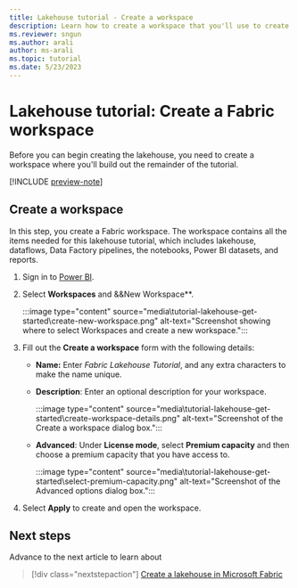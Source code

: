 ```yaml
---
title: Lakehouse tutorial - Create a workspace
description: Learn how to create a workspace that you'll use to create other items required by this end-toend-tutorial.
ms.reviewer: sngun
ms.author: arali
author: ms-arali
ms.topic: tutorial
ms.date: 5/23/2023
---
```


# Lakehouse tutorial: Create a Fabric workspace

Before you can begin creating the lakehouse, you need to create a workspace where you'll build out the remainder of the tutorial.

[!INCLUDE [preview-note](../includes/preview-note.md)]

## Create a workspace

In this step, you create a Fabric workspace. The workspace contains all the items needed for this lakehouse tutorial, which includes lakehouse, dataflows, Data Factory pipelines, the notebooks, Power BI datasets, and reports.

1. Sign in to [Power BI](https://powerbi.com/).

1. Select **Workspaces** and &&New Workspace**.

   :::image type="content" source="media\tutorial-lakehouse-get-started\create-new-workspace.png" alt-text="Screenshot showing where to select Workspaces and create a new workspace.":::

1. Fill out the **Create a workspace** form with the following details:

   * **Name:** Enter *Fabric Lakehouse Tutorial*, and any extra characters to make the name unique.

   * **Description**: Enter an optional description for your workspace.

      :::image type="content" source="media\tutorial-lakehouse-get-started\create-workspace-details.png" alt-text="Screenshot of the Create a workspace dialog box.":::

   * **Advanced**: Under **License mode**, select **Premium capacity** and then choose a premium capacity that you have access to.

      :::image type="content" source="media\tutorial-lakehouse-get-started\select-premium-capacity.png" alt-text="Screenshot of the Advanced options dialog box.":::

1. Select **Apply** to create and open the workspace.

## Next steps

Advance to the next article to learn about
> [!div class="nextstepaction"]
> [Create a lakehouse in Microsoft Fabric](tutorial-build-lakehouse.md)
